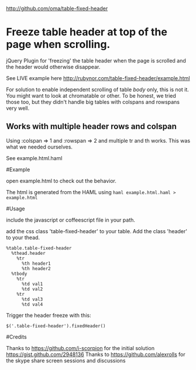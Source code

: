 http://github.com/oma/table-fixed-header

# Freeze table header at top of the page when scrolling.

jQuery Plugin for 'freezing' the table header when the page is scrolled and the header would otherwise disappear.

See LIVE example here http://rubynor.com/table-fixed-header/example.html

For solution to enable independent scrolling of table *body* only, this is not it. You might want to look at chromatable or other. To be honest, we tried those too, but they didn't handle big tables with colspans and rowspans very well.

## Works with multiple header rows and colspan

Using :colspan => 1 and :rowspan => 2 and multiple tr and th works. This was what we needed ourselves.

See example.html.haml

#Example

open example.html to check out the behavior.

The html is generated from the HAML using `haml example.html.haml > example.html`

#Usage

include the javascript or coffeescript file in your path.

add the css class 'table-fixed-header' to your table. Add the class 'header' to your thead.

    %table.table-fixed-header
      %thead.header
        %tr
          %th header1
          %th header2
      %tbody
        %tr
          %td val1
          %td val2
        %tr
          %td val3
          %td val4


Trigger the header freeze with this:

    $('.table-fixed-header').fixedHeader()


#Credits

Thanks to https://github.com/i-scorpion for the initial solution https://gist.github.com/2948136
Thanks to https://github.com/alexrolls for the skype share screen sessions and discussions
